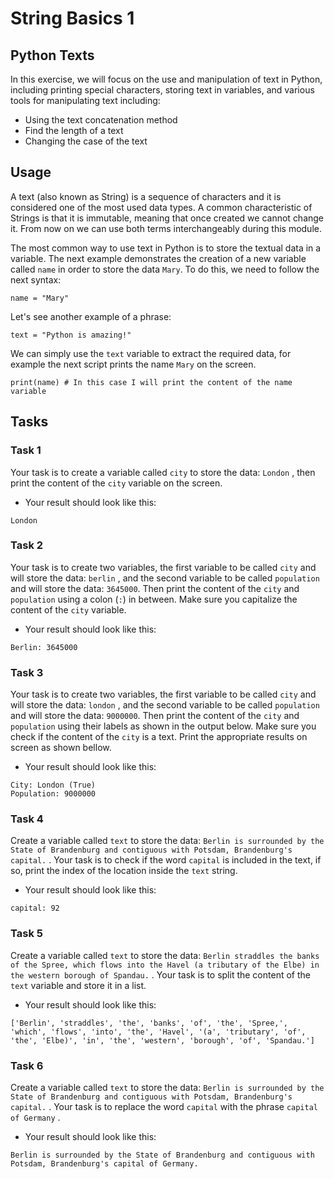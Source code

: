 # String Basics 1

## Python Texts

In this exercise, we will focus on the use and manipulation of text in Python, including printing special characters, storing text in  variables, and various tools for manipulating text including:

- Using the text concatenation method
- Find the length of a text
- Changing the case of the text

## 

## Usage

A text (also known as String) is a sequence of characters and it is  considered one of the most used data types. A common characteristic of  Strings is that it is immutable, meaning that once created we cannot  change it. From now on we can use both terms interchangeably during this module.

The most common way to use text in Python is to store the textual  data in a variable. The next example demonstrates the creation of a new  variable called `name` in order to store the data `Mary`. To do this, we need to follow the next syntax:

```
name = "Mary"
```

Let's see another example of a phrase:

```
text = "Python is amazing!"
```

We can simply use the `text` variable to extract the required data, for example the next script prints the name `Mary` on the screen.

```
print(name) # In this case I will print the content of the name variable
```

## 

## Tasks

### 

### Task 1

Your task is to create a variable called `city` to store the data: `London` , then print the content of the `city` variable on the screen.

- Your result should look like this:

```
London
```

### 

### Task 2

Your task is to create two variables, the first variable to be called `city` and will store the data: `berlin` , and the second variable to be called `population` and will store the data: `3645000`. Then print the content of the `city` and `population` using a colon (`:`)  in between.  Make sure you capitalize the content of the `city` variable.

- Your result should look like this:

```
Berlin: 3645000
```

### 

### Task 3

Your task is to create two variables, the first variable to be called `city` and will store the data: `london` , and the second variable to be called `population` and will store the data: `9000000`. Then print the content of the `city` and `population` using their labels as shown in the output below. Make sure you check if the content of the `city` is a text. Print the appropriate results on screen as shown bellow.

- Your result should look like this:

```
City: London (True)
Population: 9000000 
```

### 

### Task 4

Create a variable called `text` to store the data: `Berlin is surrounded by the State of Brandenburg and contiguous with Potsdam, Brandenburg's capital.` . Your task is to check if  the word `capital`  is included in the text, if so, print the index of the location inside the `text` string.

- Your result should look like this:

```
capital: 92
```

### 

### Task 5

Create a variable called `text` to store the data: `Berlin straddles the banks of the Spree, which flows into the Havel (a tributary of the Elbe) in the western borough of Spandau.` . Your task is to split the content of the `text` variable and store it in a list.

- Your result should look like this:

```
['Berlin', 'straddles', 'the', 'banks', 'of', 'the', 'Spree,', 'which', 'flows', 'into', 'the', 'Havel', '(a', 'tributary', 'of', 'the', 'Elbe)', 'in', 'the', 'western', 'borough', 'of', 'Spandau.']
```

### 

### Task 6

Create a variable called `text` to store the data: `Berlin is surrounded by the State of Brandenburg and contiguous with Potsdam, Brandenburg's capital.` . Your task is to replace the word `capital` with the phrase  `capital of Germany` .

- Your result should look like this:

```
Berlin is surrounded by the State of Brandenburg and contiguous with Potsdam, Brandenburg's capital of Germany.
```
